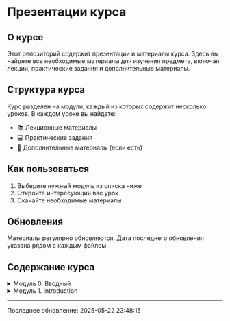 # Презентации курса

## О курсе
Этот репозиторий содержит презентации и материалы курса. Здесь вы найдете все необходимые материалы для изучения предмета, включая лекции, практические задания и дополнительные материалы.

## Структура курса
Курс разделен на модули, каждый из которых содержит несколько уроков. В каждом уроке вы найдете:
- 📚 Лекционные материалы
- 💻 Практические задания
- 📌 Дополнительные материалы (если есть)

## Как пользоваться
1. Выберите нужный модуль из списка ниже
2. Откройте интересующий вас урок
3. Скачайте необходимые материалы

## Обновления
Материалы регулярно обновляются. Дата последнего обновления указана рядом с каждым файлом.

## Содержание курса

<details>
<summary>Модуль 0. Вводный</summary>

### Урок 1. Основы взаимодействия в IT-командах

- 📚 [Урок 1. Основы взаимодействия в IT-командах](Модуль 0. Вводный/Урок 1. Основы взаимодействия в IT-командах/Урок 1. Основы взаимодействия в IT-командах.pptx) (Слайдов: 26, Обновлено: Unknown)
### Урок 2. Алгоритмы в программировани

- 📚 [Урок 2. Алгоритмы в программировании](Модуль 0. Вводный/Урок 2. Алгоритмы в программировани/Урок 2. Алгоритмы в программировании.pptx) (Слайдов: 21, Обновлено: Unknown)
</details><details>
<summary>Модуль 1. Introduction</summary>

### Урок 1. Знакомство, введение

- 📚 [Урок 1_](Модуль 1. Introduction/Урок 1. Знакомство, введение/Урок 1_.pptx) (Слайдов: 14, Обновлено: Unknown)
### Урок 2. Основы работы в Terminal и PyCharm

- 📚 [Занятие 2. Основы работы в Terminal и PyCharm](Модуль 1. Introduction/Урок 2. Основы работы в Terminal и PyCharm/Занятие 2. Основы работы в Terminal и PyCharm.pptx) (Слайдов: 53, Обновлено: 2022-11-15)
### Урок 3. Основы работы в Git и GitHub

- 📚 [Урок 3. Основы работы в Git и GitHub](Модуль 1. Introduction/Урок 3. Основы работы в Git и GitHub/Урок 3. Основы работы в Git и GitHub.pptx) (Слайдов: 27, Обновлено: 2022-11-15)
### Урок 4. Ветвление и слияния в Git

- 📚 [Урок 4. Ветвление и слияния в Git](Модуль 1. Introduction/Урок 4. Ветвление и слияния в Git/Урок 4. Ветвление и слияния в Git.pptx) (Слайдов: 54, Обновлено: 2022-11-15)
### Урок 5. Pull requests

- 📚 [Урок 5. Pull requests и дебаг кода](Модуль 1. Introduction/Урок 5. Pull requests/Урок 5. Pull requests и дебаг кода.pptx) (Слайдов: 60, Обновлено: 2022-11-15)
</details>

---

Последнее обновление: 2025-05-22 23:48:15

